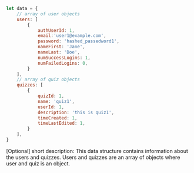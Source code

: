 ```javascript
let data = {
    // array of user objects 
    users: [
        {
            authUserId: 1,
            email:'user1@example.com',
            password: 'hashed_passedword1',
            nameFirst: 'Jane',
            nameLast: 'Doe',
            numSuccessLogins: 1,
            numFailedLogins: 0,
        }
    ],
    // array of quiz objects
    quizzes: [
        {
            quizId: 1,
            name: 'quiz1',
            userId: 1,
            description: 'this is quiz1',
            timeCreated: 1,
            timeLastEdited: 1,
        }
    ],
}
```

[Optional] short description: This data structure contains information about the users and quizzes. Users and quizzes are an array of objects where user and quiz is an object.
